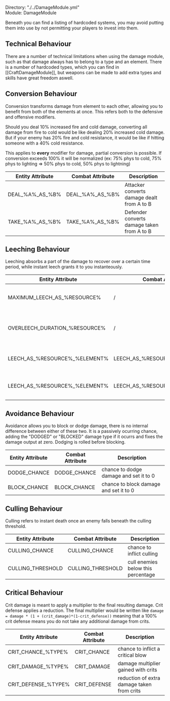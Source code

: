 Directory: "./../DamageModule.yml"  
Module: DamageModule

Beneath you can find a listing of hardcoded systems, you may avoid putting them into use by not permitting your players to invest into them.

## Technical Behaviour

There are a number of technical limitations when using the damage module, such as that damage always has to belong to a type and an element. There is a number of hardcoded types, which you can find in [[CraftDamageModule]], but weapons can be made to add extra types and skills have great freedom aswell.

## Conversion Behaviour

Conversion transforms damage from element to each other, allowing you to benefit from both of the elements at once. This refers both to the defensive and offensive modifiers. 

Should you deal 10% increased fire and cold damage, converting all damage from fire to cold would be like dealing 20% increased cold damage. But if your enemy has 20% fire and cold resistance, it would be like if hitting someone with a 40% cold resistance. 

This applies to **every** modifier for damage, partial conversion is possible. If conversion exceeds 100% it will be normalized (ex: 75% phys to cold, 75% phys to lighting => 50% phys to cold, 50% phys to lightning)

| Entity Attribute | Combat Attribute | Description |
|-|-|-|
| DEAL\_%A%\_AS\_%B% | DEAL\_%A%\_AS\_%B% | Attacker converts damage dealt from A to B |
| TAKE\_%A%\_AS\_%B% | TAKE\_%A%\_AS\_%B% | Defender converts damage taken from A to B |

## Leeching Behaviour

Leeching absorbs a part of the damage to recover over a certain time period, while instant leech grants it to you instanteously. 

| Entity Attribute | Combat Attribute | Description |
|-|-|-|
| MAXIMUM\_LEECH_AS\_%RESOURCE% | / | Maximum percentage per second recovered |
| OVERLEECH\_DURATION\_%RESOURCE% | / | Ticks to keep leeching while on full resource |
| LEECH\_AS\_%RESOURCE%\_%ELEMENT% | LEECH\_AS\_%RESOURCE%\_%ELEMENT% | Fraction of damage leeched over time |
| LEECH\_AS\_%RESOURCE%\_%ELEMENT% | LEECH\_AS\_%RESOURCE%\_%ELEMENT% | Fraction of damage leeched instantly |

## Avoidance Behaviour

Avoidance allows you to block or dodge damage, there is no internal difference between either of these two. It is a passively ocurring chance, adding the "DODGED" or "BLOCKED" damage type if it ocurrs and fixes the damage output at zero. Dodging is rolled before blocking.

| Entity Attribute | Combat Attribute | Description |
|-|-|-|
| DODGE\_CHANCE | DODGE\_CHANCE | chance to dodge damage and set it to 0 |
| BLOCK\_CHANCE | BLOCK\_CHANCE | chance to block damage and set it to 0 |

## Culling Behaviour

Culling refers to instant death once an enemy falls beneath the culling threshold.

| Entity Attribute | Combat Attribute | Description |
|-|-|-|
| CULLING\_CHANCE | CULLING\_CHANCE | chance to inflict culling |
| CULLING\_THRESHOLD | CULLING\_THRESHOLD | cull enemies below this percentage |

## Critical Behaviour

Crit damage is meant to apply a multiplier to the final resulting damage. Crit defense applies a reduction. The final multiplier would be written like `damage = damage * (1 + (crit_damage)*(1-crit_defense))` meaning that a 100% crit defense means you do not take any additional damage from crits.

| Entity Attribute | Combat Attribute | Description |
|-|-|-|
| CRIT\_CHANCE\_%TYPE% | CRIT\_CHANCE | chance to inflict a critical blow |
| CRIT\_DAMAGE\_%TYPE% | CRIT\_DAMAGE | damage multiplier gained with crits |
| CRIT\_DEFENSE\_%TYPE% | CRIT\_DEFENSE | reduction of extra damage taken from crits |